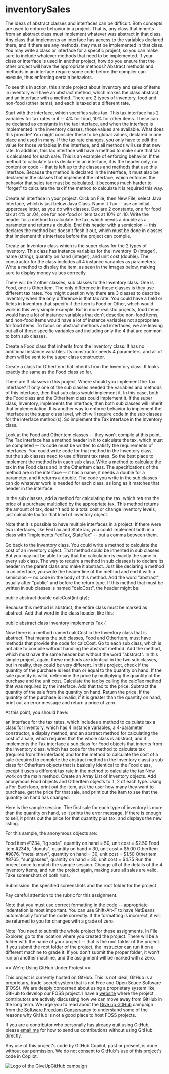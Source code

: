 # inventorySales

The ideas of abstract classes and interfaces can be difficult. Both concepts are used to enforce behavior in a project. That is, any class that inherits from an abstract class must implement whatever was abstract in that class. Any class that implements an interface has access to the variables declared there, and if there are any methods, they must be implemented in that class. You may write a class or interface for a specific project, so you can make sure to include whatever methods that need to be implemented. If your class or interface is used in another project, how do you ensure that the other project will have the appropriate methods? Abstract methods and methods in an interface require some code before the compiler can execute, thus enforcing certain behaviors.

To see this in action, this simple project about inventory and sales of items in inventory will have an abstract method, which makes the class abstract, and an interface with a method. There are 2 types of inventory, food and non-food (other items), and each is taxed at a different rate. 

Start with the interface, which specifies sales tax. This tax interface has 2 variables for tax rates in it -- 4% for food, 10% for other items. These can be declared as constants in the tax interface, and when the interface is implemented in the inventory classes, those values are available. What does this provide? You might consider these to be global values, declared in one place and used in many. If the tax rate changes, you only have to edit the value for those variables in the interface, and all methods will use that new rate. In addition, this tax interface will have a method to make sure that tax is calculated for each sale. This is an example of enforcing behavior. If the method to calculate tax is declare in an interface, it is the header only, no content or code -- that is left up to the classes and methods that use this interface. Because the method is declared in the interface, it must also be declared in the classes that implement the interface, which enforces the behavior that sales tax must be calculated. It becomes much harder to "forget" to calculate the tax if the method to calculate it is required this way.

Create an interface in your project. Click on File, then New File, select Java Interface, which is just below Java Class. Name it Tax -- use an initial uppercase letter, as you do with classes. Declare 2 constants, one for food tax at 4% or .04, one for non-food or item tax at 10% or .10. Write the header for a method to calculate the tax, which needs a double as a parameter and returns a double. End this header with a semicolon -- this declares the method but doesn't flesh it out, which must be done in classes that implement this interface before the project can compile.

Create an Inventory class which is the super class for the 2 types of inventory. This class has instance variables for the inventory ID (integer), name (string), quantity on hand (integer), and unit cost (double). The constructor for the class includes all 4 instance variables as parameters. Write a method to display the item, as seen in the images below, making sure to display money values correctly.

There will be 2 other classes, sub classes to the Inventory class. One is Food, one is OtherItem. The only difference in these classes is they use different tax rates. You might question why there are 3 classes to describe inventory when the only difference is that tax rate. You could have a field or fields in Inventory that specify if the item is Food or Other, which would work in this very simple example. But in more realistic projects, food items would have a lot of instance variables that don't describe non-food items, and non-food items would have a lot of instance variables not appropriate for food items. To focus on abstract methods and interfaces, we are leaving out all of those specific variables and including only the 4 that are common to both sub classes. 

Create a Food class that inherits from the Inventory class. It has no additional instance variables. Its constructor needs 4 parameters, and all of them will be sent to the super class constructor. 

Create a class for OtherItem that inherits from the Inventory class. It looks exactly the same as the Food class so far.

There are 3 classes in this project. Where should you implement the Tax interface? If only one of the sub classes needed the variables and methods of this interface, then that sub class would implement it. In this case, both the Food class and the OtherItem class could implement it. If the super class, Inventory, implements the interface, then both sub classes will inherit that implementation. It is another way to enforce behavior to implement the interface at the super class level, which will require code in the sub classes for the interface method(s). So implement the Tax interface in the Inventory class.

Look at the Food and OtherItem classes -- they won't compile at this point. The Tax interface has a method header in it to calculate the tax, which must be completed -- its code must be written to satisfy the requirements of interfaces. You could write code for that method in the Inventory class -- but the sub classes need to use different tax rates. So the best place to implement the method is in each sub class. Write a method to calculate the tax in the Food class and in the OtherItem class. The specifications of the method are in the interface -- it has a name, it needs a double for a parameter, and it returns a double. The code you write in the sub classes can do whatever work is needed for each class, as long as it matches that header in the interface. 

In the sub classes, add a method for calculating the tax, which returns the price of a purchase multiplied by the appropriate tax. This method returns the amount of tax, doesn't add to a total cost or change inventory levels, just calculate tax for that kind of inventory object.

Note that it is possible to have multiple interfaces in a project. If there were two interfaces, like FedTax and StateTax, you could implement both in a class with "implements FedTax, StateTax" -- put a comma between them.

Go back to the Inventory class. You could write a method to calculate the cost of an inventory object. That method could be inherited in sub classes. But you may not be able to say that the calculation is exactly the same in every sub class. The way to require a method in sub classes is to declare its header in the parent class and make it abstract. Just like declaring a method in an interface, you write the header line of the method and end it with a semicolon -- no code in the body of this method. Add the word "abstract", usually after "public" and before the return type. If this method that must be written in sub classes is named "calcCost", the header might be:

public abstract double calcCost(int qty);

Because this method is abstract, the entire class must be marked as abstract. Add that word in the class header, like this:

public abstract class Inventory implements Tax {

Now there is a method named calcCost in the Inventory class that is abstract. That means the sub classes, Food and OtherItem, must have methods that provide the code for calcCost. Go to each sub class, which is not able to compile without handling the abstract method. Add the method, which must have the same header but without the word "abstract". In this simple project, again, these methods are identical in the two sub classes, but in reality, they could be very different. In this project, check if the quantity of the purchase is less than or equal to the quantity on hand. If the sale quantity is valid, determine the price by multiplying the quantity of the purchase and the unit cost. Calculate the tax by calling the calcTax method that was required by the interface. Add that tax to the price. Subtract the quantity of the sale from the quantity on hand. Return the price. If the quantity of the purchase is invalid, if it is greater than the quantity on hand, print out an error message and return a price of zero.

At this point, you should have:

an interface for the tax rates, which includes a method to calculate tax
a class for inventory, which has 4 instance variables, a 4-parameter constructor, a display method, and an abstract method for calculating the cost of a sale, which requires that the whole class is abstract, and it implements the Tax interface
a sub class for Food objects that inherits from the Inventory class, which has code for the method to calculate tax (required from the interface) and for the method to calculate the cost of a sale (required to complete the abstract method in the Inventory class)
a sub class for OtherItem objects that is basically identical to the Food class, except it uses a different tax rate in the method to calculate the tax
Now work on the main method. Create an Array List of Inventory objects. Add anonymous Food objects and OtherItem objects to it, 2 of each type. Using a For-Each loop, print out the item, ask the user how many they want to purchase, get the price for that sale, and print out the item to see that the quantity on hand has changed.

Here is the sample session. The first sale for each type of inventory is more than the quantity on hand, so it prints the error message. If there is enough to sell, it prints out the price for that quantity plus tax, and displays the new listing.

For this sample, the anonymous objects are:

Food item #1234, "lg soda", quantity on hand = 50, unit cost = $2.50
Food item #2345, "donuts", quantity on hand = 30, unit cost = $5.00
OtherItem #9876, "metal straw", quantity on hand = 30, unit cost = $1.50
OtherItem #8765, "sunglasses", quantity on hand = 30, unit cost = $4.75
Run the project once to match the sample session. Change all of the details of the 4 inventory items, and run the project again, making sure all sales are valid. Take screenshots of both runs. 

 

Submission: the specified screenshots and the root folder for the project

 

Pay careful attention to the rubric for this assignment.

Note that you must use correct formatting in the code -- appropriate indentation is most important. You can use Shift-Alt-F to have NetBeans automatically format the code correctly. If the formatting is incorrect, it will be returned to you for changes with a grade of zero.

Note: You need to submit the whole project for these assignments. In File Explorer, go to the location where you created the project. There will be a folder with the name of your project -- that is the root folder of the project.  If you submit the root folder of the project, the instructor can run it on a different machine to grade it. If you don't submit the proper folder, it won't run on another machine, and the assignment will be marked with a zero.

== We're Using GitHub Under Protest ==

This project is currently hosted on GitHub.  This is not ideal; GitHub is a
proprietary, trade-secret system that is not Free and Open Souce Software
(FOSS).  We are deeply concerned about using a proprietary system like GitHub
to develop our FOSS project. I have a [website](bellKevin.me) where the
project contributors are actively discussing how we can move away from GitHub
in the long term.  We urge you to read about the [Give up GitHub](https://GiveUpGitHub.org) campaign 
from [the Software Freedom Conservancy](https://sfconservancy.org) to understand some of the reasons why GitHub is not 
a good place to host FOSS projects.

If you are a contributor who personally has already quit using GitHub, please
[email me](bellKevin.me) for how to send us contributions without
using GitHub directly.

Any use of this project's code by GitHub Copilot, past or present, is done
without our permission.  We do not consent to GitHub's use of this project's
code in Copilot.

![Logo of the GiveUpGitHub campaign](https://sfconservancy.org/img/GiveUpGitHub.png)
